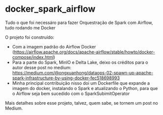# docker_spark_airflow
Tudo o que foi necessáro para fazer Orquestração de Spark com Airflow, tudo rodando me Docker

O projeto foi construído:

- Com a imagem padrão do Airflow Docker (https://airflow.apache.org/docs/apache-airflow/stable/howto/docker-compose/index.html)
- Para a parte do Spark, MinIO e Delta Lake, deixo os créditos para o autor desse post no medium: https://medium.com/@ongxuanhong/dataops-02-spawn-up-apache-spark-infrastructure-by-using-docker-fec518698993
- Minha principal contribuição nisso doi um Dockerfile que expande a imagem do docker, instalando o Spark e atualizando o Python, para que o Airflow seja bem sucedido com o SparkSubimitOperator

Mais detalhes sobre esse projeto, talvez, quem sabe, se tornem um post no Medium.
